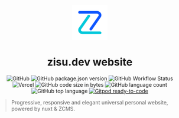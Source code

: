 <div align="center">
  <img src="./static/icon.png" width="96" height="96">
  <h1>zisu.dev website</h1>

![GitHub](https://img.shields.io/github/license/thezzisu/zisu.dev?style=flat-square)
![GitHub package.json version](https://img.shields.io/github/package-json/v/thezzisu/zisu.dev?style=flat-square)
![GitHub Workflow Status](https://img.shields.io/github/workflow/status/thezzisu/zisu.dev/ci?style=flat-square&logo=github)
![Vercel](https://img.shields.io/github/deployments/thezzisu/zisu.dev/Production?label=deploy&logo=vercel&style=flat-square)
![GitHub code size in bytes](https://img.shields.io/github/languages/code-size/thezzisu/zisu.dev?style=flat-square)
![GitHub language count](https://img.shields.io/github/languages/count/thezzisu/zisu.dev?style=flat-square)
![GitHub top language](https://img.shields.io/github/languages/top/thezzisu/zisu.dev?style=flat-square)
[![Gitpod ready-to-code](https://img.shields.io/badge/Gitpod-ready--to--code-908a85?logo=gitpod&style=flat-square)](https://gitpod.io/#https://github.com/thezzisu/zisu.dev)

</div>

> Progressive, responsive and elegant universal personal website, powered by nuxt & ZCMS.

